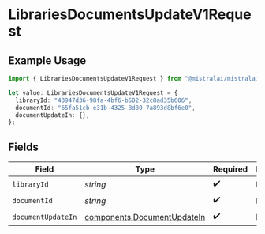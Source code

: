 # LibrariesDocumentsUpdateV1Request

## Example Usage

```typescript
import { LibrariesDocumentsUpdateV1Request } from "@mistralai/mistralai/models/operations";

let value: LibrariesDocumentsUpdateV1Request = {
  libraryId: "43947d36-98fa-4bf6-b502-32c8ad35b606",
  documentId: "65fa51cb-e31b-4325-8d80-7a893d8bf6e0",
  documentUpdateIn: {},
};
```

## Fields

| Field                                                                      | Type                                                                       | Required                                                                   | Description                                                                |
| -------------------------------------------------------------------------- | -------------------------------------------------------------------------- | -------------------------------------------------------------------------- | -------------------------------------------------------------------------- |
| `libraryId`                                                                | *string*                                                                   | :heavy_check_mark:                                                         | N/A                                                                        |
| `documentId`                                                               | *string*                                                                   | :heavy_check_mark:                                                         | N/A                                                                        |
| `documentUpdateIn`                                                         | [components.DocumentUpdateIn](../../models/components/documentupdatein.md) | :heavy_check_mark:                                                         | N/A                                                                        |